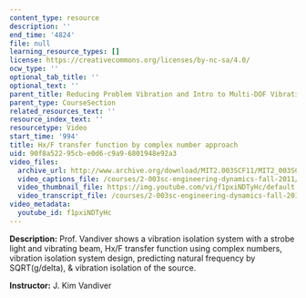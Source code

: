 ```yaml
---
content_type: resource
description: ''
end_time: '4824'
file: null
learning_resource_types: []
license: https://creativecommons.org/licenses/by-nc-sa/4.0/
ocw_type: ''
optional_tab_title: ''
optional_text: ''
parent_title: Reducing Problem Vibration and Intro to Multi-DOF Vibration
parent_type: CourseSection
related_resources_text: ''
resource_index_text: ''
resourcetype: Video
start_time: '994'
title: Hx/F transfer function by complex number approach
uid: 90f8a522-95cb-e0d6-c9a9-6801948e92a3
video_files:
  archive_url: http://www.archive.org/download/MIT2.003SCF11/MIT2_003SCF11_lec21_300k.mp4
  video_captions_file: /courses/2-003sc-engineering-dynamics-fall-2011/6c00de140d315022b85ae762d0c6e289_f1pxiNDTyHc.vtt
  video_thumbnail_file: https://img.youtube.com/vi/f1pxiNDTyHc/default.jpg
  video_transcript_file: /courses/2-003sc-engineering-dynamics-fall-2011/854f77c0ac19e1404fac705d213e91a7_f1pxiNDTyHc.pdf
video_metadata:
  youtube_id: f1pxiNDTyHc
---
```


**Description:** Prof. Vandiver shows a vibration isolation system with a strobe light and vibrating beam, Hx/F transfer function using complex numbers, vibration isolation system design, predicting natural frequency by SQRT(g/delta), & vibration isolation of the source.

**Instructor:** J. Kim Vandiver

